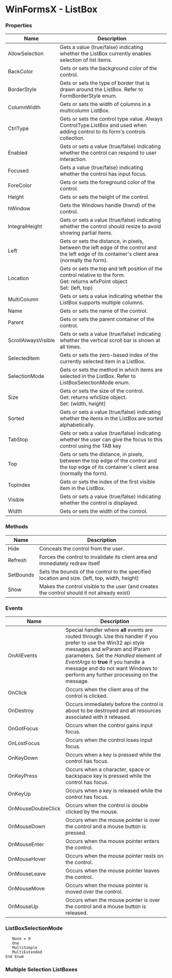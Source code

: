 # WinFormsX - ListBox

### Properties

| Name       | Description |
| ---------- | ----------- |
| AllowSelection | Gets a value (true/false) indicating whether the ListBox currently enables selection of list items. |
| BackColor | Gets or sets the background color of the control.|
| BorderStyle | Gets or sets the type of border that is drawn around the ListBox. Refer to FormBorderStyle enum.|
| ColumnWidth | Gets or sets the width of columns in a multicolumn ListBox.|
| CtrlType      | Gets or sets the control type value. Always ControlType.ListBox and used when adding control to its form's controls collection. |
| Enabled       | Gets or sets a value (true/false) indicating whether the control can respond to user interaction. |
| Focused | Gets a value (true/false) indicating whether the control has input focus.|
| ForeColor | Gets or sets the foreground color of the control.|
| Height        | Gets or sets the height of the control. |
| hWindow       | Gets the Windows handle (hwnd) of the control. |
| IntegralHeight | Gets or sets a value (true/false) indicating whether the control should resize to avoid showing partial items.|
| Left          | Gets or sets the distance, in pixels, between the left edge of the control and the left edge of its container's client area (normally the form). |
| Location      | Gets or sets the top and left position of the control relative to the form.<br />Get: returns wfxPoint object <br />Set: (left, top) |
| MultiColumn | Gets or sets a value indicating whether the ListBox supports multiple columns.|
| Name          | Gets or sets the name of the control. |
| Parent        | Gets or sets the parent container of the control. |
| ScrollAlwaysVisible | Gets or sets a value (true/false) indicating whether the vertical scroll bar is shown at all times.|
| SelectedItem | Gets or sets the zero-based index of the currently selected item in a ListBox.|
| SelectionMode | Gets or sets the method in which items are selected in the ListBox. Refer to ListBoxSelectionMode enum.|
| Size          | Gets or sets the size of the control.<br />Get: returns wfxSize object.<br />Set: (width, height) |
| Sorted | Gets or sets a value (true/false) indicating whether the items in the ListBox are sorted alphabetically.|
| TabStop | Gets or sets a value (true/false) indicating whether the user can give the focus to this control using the TAB key|
| Top           | Gets or sets the distance, in pixels, between the top edge of the control and the top edge of its container's client area (normally the form). |
| TopIndex | Gets or sets the index of the first visible item in the ListBox.|
| Visible       | Gets or sets a value (true/false) indicating whether the control is displayed. |
| Width         | Gets or sets the width of the control. |

### Methods

| Name       | Description                                                  |
| ---------- | ------------------------------------------------------------ |
| Hide       | Conceals the control from the user. |
| Refresh    | Forces the control to invalidate its client area and immediately redraw itself |
| SetBounds  | Sets the bounds of the control to the specified location and size. (left, top, width, height) |
| Show | Makes the control visible to the user (and creates the control should it not already exist)|

### Events

| Name | Description |
| ---- | ----------- |
| OnAllEvents     | Special handler where **all** events are routed through. Use this handler if you prefer to use the Win32 api style messages and wParam and lParam parameters. Set the *Handled* element of *EventArgs* to **true** if you handle a message and do not want Windows to perform any further processing on the message. |
| OnClick     | Occurs when the client area of the control is clicked. |
| OnDestroy | Occurs immediately before the control is about to be destroyed and all resources associated with it released. |
| OnGotFocus     | Occurs when the control gains input focus. |
| OnLostFocus    | Occurs when the control loses input focus. |
| OnKeyDown | Occurs when a key is pressed while the control has focus. |
| OnKeyPress | Occurs when a character, space or backspace key is pressed while the control has focus. |
| OnKeyUp | Occurs when a key is released while the control has focus. |
| OnMouseDoubleClick     | Occurs when the control is double clicked by the mouse. |
| OnMouseDown     | Occurs when the mouse pointer is over the control and a mouse button is pressed. |
| OnMouseEnter   | Occurs when the mouse pointer enters the control. |
| OnMouseHover  | Occurs when the mouse pointer rests on the control. |
| OnMouseLeave  | Occurs when the mouse pointer leaves the control. |
| OnMouseMove     | Occurs when the mouse pointer is moved over the control. |
| OnMouseUp     | Occurs when the mouse pointer is over the control and a mouse button is released. |

### ListBoxSelectionMode

````Enum ListBoxSelectionMode
   None = 0
   One
   MultiSimple
   MultiExtended
End Enum
````
### Multiple Selection ListBoxes
